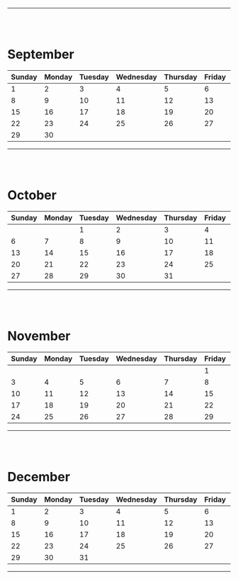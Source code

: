 
---

<br />
<br />

# September

| Sunday | Monday | Tuesday | Wednesday | Thursday | Friday | Saturday | 
| --- | --- | --- | --- | --- | --- | --- |
| 1 | 2 | 3 | 4 | 5 | 6 | 7 |
| 8 | 9 | 10 | 11 | 12 | 13 | 14 |
| 15 | 16 | 17 | 18 | 19 | 20 | 21 |
| 22 | 23 | 24 | 25 | 26 | 27 | 28 |
| 29 | 30 |  |  |  |  |  |

---

<br />
<br />

# October

| Sunday | Monday | Tuesday | Wednesday | Thursday | Friday | Saturday | 
| --- | --- | --- | --- | --- | --- | --- |
|  |  | 1 | 2 | 3 | 4 | 5 |
| 6 | 7 | 8 | 9 | 10 | 11 | 12 |
| 13 | 14 | 15 | 16 | 17 | 18 | 19 |
| 20 | 21 | 22 | 23 | 24 | 25 | 26 |
| 27 | 28 | 29 | 30 | 31 |  |  |

---

<br />
<br />

# November

| Sunday | Monday | Tuesday | Wednesday | Thursday | Friday | Saturday | 
| --- | --- | --- | --- | --- | --- | --- |
|  |  |  |  |  | 1 | 2 |
| 3 | 4 | 5 | 6 | 7 | 8 | 9 |
| 10 | 11 | 12 | 13 | 14 | 15 | 16 |
| 17 | 18 | 19 | 20 | 21 | 22 | 23 |
| 24 | 25 | 26 | 27 | 28 | 29 | 30 |

---

<br />
<br />

# December

| Sunday | Monday | Tuesday | Wednesday | Thursday | Friday | Saturday | 
| --- | --- | --- | --- | --- | --- | --- |
| 1 | 2 | 3 | 4 | 5 | 6 | 7 |
| 8 | 9 | 10 | 11 | 12 | 13 | 14 |
| 15 | 16 | 17 | 18 | 19 | 20 | 21 |
| 22 | 23 | 24 | 25 | 26 | 27 | 28 |
| 29 | 30 | 31 |  |  |  |  |

---
